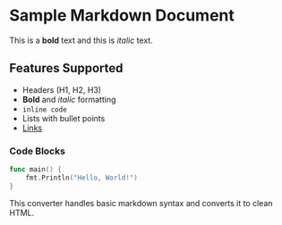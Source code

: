 # Sample Markdown Document

This is a **bold** text and this is *italic* text.

## Features Supported

- Headers (H1, H2, H3)
- **Bold** and *italic* formatting
- `inline code`
- Lists with bullet points
- [Links](https://golang.org)

### Code Blocks

```go
func main() {
    fmt.Println("Hello, World!")
}
```

This converter handles basic markdown syntax and converts it to clean HTML.
